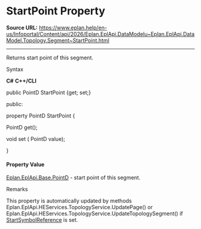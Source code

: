 # StartPoint Property

**Source URL:** https://www.eplan.help/en-us/Infoportal/Content/api/2026/Eplan.EplApi.DataModelu~Eplan.EplApi.DataModel.Topology.Segment~StartPoint.html

---

Returns start point of this segment.

Syntax

**C#**
**C++/CLI**


public PointD StartPoint {get; set;}

public:

property PointD StartPoint {

   PointD get();

   void set (    PointD value);

}


#### Property Value

[Eplan.EplApi.Base.PointD](Eplan.EplApi.Baseu~Eplan.EplApi.Base.PointD.html) - start point of this segment.

Remarks

This property is automatically updated by methods Eplan.EplApi.HEServices.TopologyService.UpdatePage() or Eplan.EplApi.HEServices.TopologyService.UpdateTopologySegment() if [StartSymbolReference](Eplan.EplApi.DataModelu~Eplan.EplApi.DataModel.Topology.Segment~StartSymbolReference.html) is set.
